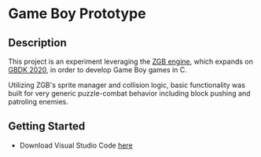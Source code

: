 # Game Boy Prototype

## Description
This project is an experiment leveraging the [ZGB engine](https://github.com/Zal0/ZGB), which expands on [GBDK 2020](https://github.com/gbdk-2020/gbdk-2020), in order to develop Game Boy games in C.

Utilizing ZGB's sprite manager and collision logic, basic functionality was built for very generic puzzle-combat behavior including block pushing and patroling enemies.

## Getting Started
- Download Visual Studio Code [here](https://code.visualstudio.com/download)
